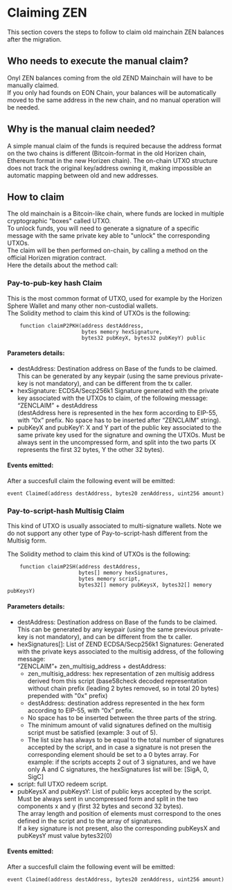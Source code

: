 # Claiming ZEN

This section covers the steps to follow to claim old mainchain ZEN balances after the migration.<br/>

## Who needs to execute the manual claim?

Onyl ZEN balances coming from the old ZEND Mainchain will have to be manually claimed.<br/>
If you only had founds on EON Chain, your balances will be automatically moved to the same address in the new chain, and no manual operation will be needed.

## Why is the manual claim needed?

A simple manual claim of the funds is required because the address format on the two chains is different (Bitcoin-format in the old Horizen chain, Ethereum format in the new Horizen chain). The on-chain UTXO structure does not track the original key/address owning it, making impossible an automatic mapping between old and new addresses.

## How to claim

The old mainchain is a Bitcoin-like chain, where funds are locked in multiple cryptographic "boxes" called UTXO.<br/>
To unlock funds, you will need to generate a signature of a specific message with the same private key able to "unlock" the corresponding UTXOs.<br/>
The claim will be then performed on-chain, by calling a method on the official Horizen migration contract.<br/>
Here the details about the method call:

### Pay-to-pub-key hash Claim

This is the most common format of UTXO, used for example by the Horizen Sphere Wallet and many other non-custodial wallets.<br/>
The Solidity method to claim this kind of UTXOs is the following:

```
    function claimP2PKH(address destAddress, 
                        bytes memory hexSignature, 
                        bytes32 pubKeyX, bytes32 pubKeyY) public 
```

#### Parameters details:

- destAddress:  Destination address on Base of the funds to be claimed. 
  This can be generated by any keypair (using the same previous private-key is not mandatory), and can be different from the tx caller.<br/>
- hexSignature:  ECDSA/Secp256k1 Signature generated with the private key associated with the UTXOs to claim, of the following message:<br/>
  “ZENCLAIM” + destAddress <br/>
  (destAddress here is represented in the hex form according to EIP-55, with “0x” prefix. No space has to be inserted after “ZENCLAIM” string).
- pubKeyX and pubKeyY: X and Y part of the public key associated to the same private key used for the signature and owning the UTXOs.
  Must be always sent in the uncompressed form, and split into the two parts (X represents the first 32 bytes, Y the other 32 bytes). 


#### Events emitted:

After a succesfull claim the following event will be emitted:

```
event Claimed(address destAddress, bytes20 zenAddress, uint256 amount)
```

### Pay-to-script-hash Multisig Claim

This kind of UTXO is usually associated to multi-signature wallets.
Note we do not support any other type of Pay-to-script-hash different from the Multisig form.

The Solidity method to claim this kind of UTXOs is the following:

```
    function claimP2SH(address destAddress, 
                       bytes[] memory hexSignatures, 
                       bytes memory script, 
                       bytes32[] memory pubKeysX, bytes32[] memory pubKeysY)
```
#### Parameters details:

- destAddress:  Destination address on Base of the funds to be claimed. 
  This can be generated by any keypair (using the same previous private-key is not mandatory), and can be different from the tx caller.
- hexSignatures[]:  List of ZEND ECDSA/Secp256k1 Signatures: Generated with the private keys associated to the multisig address, of the following message:<br/>
  “ZENCLAIM”+ zen_multisig_address + destAddress: 
  - zen_multisig_address: hex representation of zen multisig address derived from this script (base58check decoded representation without chain prefix (leading 2 bytes removed, so in total 20 bytes)  prepended with "0x" prefix) 
  - destAddress: destination address represented in the hex form according to EIP-55, with “0x” prefix.
  - No space has to be inserted between the three parts of the string.
  - The minimum amount of valid signatures defined on the multisig script must be satisfied (example: 3 out of 5).
  - The list size has always to be equal to the total number of signatures accepted by the script, and in case a signature is not presen the corresponding element should be set to a 0 bytes array.
For example: if the scripts accepts 2 out of 3 signatures, and we have only A and C signatures, the hexSignatures list will be:
[SigA, 0, SigC]
- script: full UTXO redeem script.
- pubKeysX and pubKeysY: List of public keys accepted by the script. Must be always sent in uncompressed form and split in the two components x and y (first 32 bytes and second 32 bytes).<br/>
  The array length and  position of elements must correspond to the ones defined in the script and to the array of signatures.<br/>
  If a key signature is not present, also the corresponding pubKeysX and pubKeysY must value bytes32(0)

#### Events emitted:

After a succesfull claim the following event will be emitted:

```
event Claimed(address destAddress, bytes20 zenAddress, uint256 amount)
```



